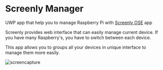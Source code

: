 ﻿# Screenly Manager
UWP app that help you to manage Raspberry Pi with [Screenly OSE](https://www.screenly.io/ose/) app

Screenly provides web interface that can easily manage current device. If you have many Raspberry's, you have to switch between each device.

This app allows you to groups all your devices in unique interface to manage them more easily.

![screencapture](https://cloud.githubusercontent.com/assets/1229018/24158601/0eae038c-0e5d-11e7-81c3-bd16bfeeacee.png)